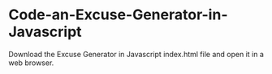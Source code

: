 # Code-an-Excuse-Generator-in-Javascript
Download the Excuse Generator in Javascript index.html file and open it in a web browser. 
